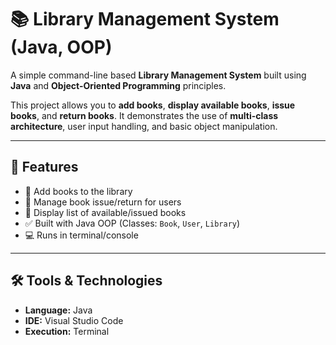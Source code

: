 # 📚 Library Management System (Java, OOP)

A simple command-line based **Library Management System** built using **Java** and **Object-Oriented Programming** principles.

This project allows you to **add books**, **display available books**, **issue books**, and **return books**. It demonstrates the use of **multi-class architecture**, user input handling, and basic object manipulation.

---

## 🚀 Features

- 📖 Add books to the library
- 👥 Manage book issue/return for users
- 🧾 Display list of available/issued books
- ✅ Built with Java OOP (Classes: `Book`, `User`, `Library`)
- 💻 Runs in terminal/console

---

## 🛠️ Tools & Technologies

- **Language:** Java  
- **IDE:** Visual Studio Code  
- **Execution:** Terminal  



